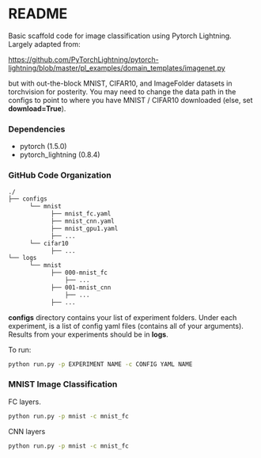 
# README

Basic scaffold code for image classification using Pytorch Lightning. Largely adapted from:

https://github.com/PyTorchLightning/pytorch-lightning/blob/master/pl_examples/domain_templates/imagenet.py

but with out-the-block MNIST, CIFAR10, and ImageFolder datasets in torchvision for posterity. You may need to change the data path in the configs to point to where you have MNIST / CIFAR10 downloaded (else, set **download=True**).

### Dependencies
- pytorch (1.5.0)
- pytorch_lightning (0.8.4)

### GitHub Code Organization
```bash
./
├── configs
      └── mnist
            ├── mnist_fc.yaml
            ├── mnist_cnn.yaml
            ├── mnist_gpu1.yaml
            ├── ...
      └── cifar10
            ├── ...
└── logs
      └── mnist
            ├── 000-mnist_fc
                ├── ...
            ├── 001-mnist_cnn
            	├── ...
            ├── ...
```
**configs** directory contains your list of experiment folders. Under each experiment, is a list of config yaml files (contains all of your arguments). Results from your experiments should be in **logs**. 

To run:
```bash
python run.py -p EXPERIMENT NAME -c CONFIG YAML NAME
```

### MNIST Image Classification
FC layers.
```bash
python run.py -p mnist -c mnist_fc
```

CNN layers
```bash
python run.py -p mnist -c mnist_fc
```